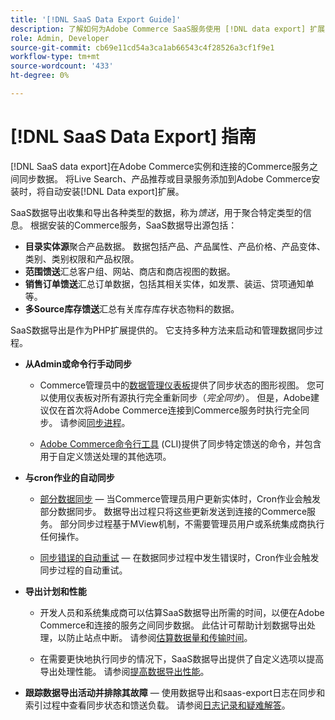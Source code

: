 ```yaml
---
title: '[!DNL SaaS Data Export Guide]'
description: 了解如何为Adobe Commerce SaaS服务使用 [!DNL data export] 扩展，在Adobe Commerce和连接的Commerce服务之间同步数据。
role: Admin, Developer
source-git-commit: cb69e11cd54a3ca1ab66543c4f28526a3cf1f9e1
workflow-type: tm+mt
source-wordcount: '433'
ht-degree: 0%

---
```


# [!DNL SaaS Data Export] 指南

[!DNL SaaS data export]在Adobe Commerce实例和连接的Commerce服务之间同步数据。 将Live Search、产品推荐或目录服务添加到Adobe Commerce安装时，将自动安装[!DNL Data export]扩展。

SaaS数据导出收集和导出各种类型的数据，称为&#x200B;_馈送_，用于聚合特定类型的信息。 根据安装的Commerce服务，SaaS数据导出源包括：

- **目录实体源**&#x200B;聚合产品数据。 数据包括产品、产品属性、产品价格、产品变体、类别、类别权限和产品权限。
- **范围馈送**&#x200B;汇总客户组、网站、商店和商店视图的数据。
- **销售订单馈送**&#x200B;汇总订单数据，包括其相关实体，如发票、装运、贷项通知单等。
- **多Source库存馈送**&#x200B;汇总有关库存库存状态物料的数据。

SaaS数据导出是作为PHP扩展提供的。 它支持多种方法来启动和管理数据同步过程。

- **从Admin或命令行手动同步**

   - Commerce管理员中的[数据管理仪表板](https://experienceleague.adobe.com/en/docs/commerce-admin/systems/data-transfer/data-dashboard)提供了同步状态的图形视图。 您可以使用仪表板对所有源执行完全重新同步（_完全同步_）。 但是，Adobe建议仅在首次将Adobe Commerce连接到Commerce服务时执行完全同步。 请参阅[同步进程](data-synchronization.md)。

   - [Adobe Commerce命令行工具](https://experienceleague.adobe.com/en/docs/commerce-operations/configuration-guide/cli/config-cli) (CLI)提供了同步特定馈送的命令，并包含用于自定义馈送处理的其他选项。

- **与cron作业的自动同步**

   - [部分数据同步](data-synchronization.md#partial-synchronization-with-cron-jobs) — 当Commerce管理员用户更新实体时，Cron作业会触发部分数据同步。 数据导出过程只将这些更新发送到连接的Commerce服务。 部分同步过程基于MView机制，不需要管理员用户或系统集成商执行任何操作。

   - [同步错误的自动重试](data-synchronization.md#failed-items-sync-for-error-recovery) — 在数据同步过程中发生错误时，Cron作业会触发同步过程的自动重试。

- **导出计划和性能**

   - 开发人员和系统集成商可以估算SaaS数据导出所需的时间，以便在Adobe Commerce和连接的服务之间同步数据。 此估计可帮助计划数据导出处理，以防止站点中断。 请参阅[估算数据量和传输时间](estimate-data-volume-sync-time.md)。

   - 在需要更快地执行同步的情况下，SaaS数据导出提供了自定义选项以提高导出处理性能。 请参阅[提高数据导出性能](customize-export-processing.md)。

- **跟踪数据导出活动并排除其故障** — 使用数据导出和saas-export日志在同步和索引过程中查看同步状态和馈送负载。 请参阅[日志记录和疑难解答](troubleshooting-logging.md)。
